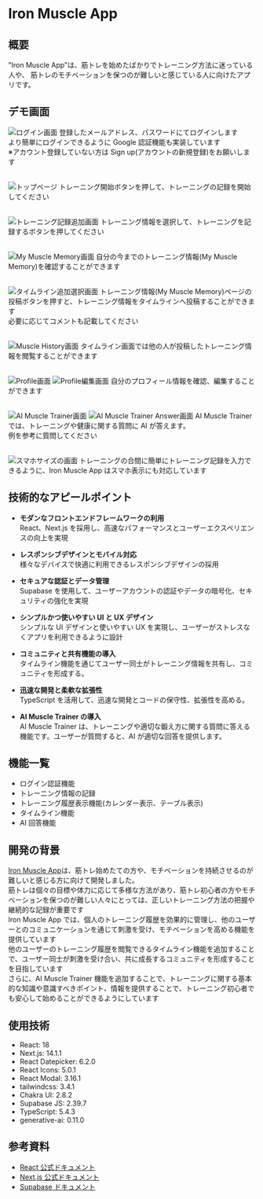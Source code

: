 # Iron Muscle App

## 概要

"Iron Muscle App"は、筋トレを始めたばかりでトレーニング方法に迷っている人や、
筋トレのモチベーションを保つのが難しいと感じている人に向けたアプリです。</br>

## デモ画面

![ログイン画面](./Photo_demo/login_demo2.png)
登録したメールアドレス、パスワードにてログインします</br>
より簡単にログインできるように Google 認証機能も実装しています</br>
※アカウント登録していない方は Sign up(アカウントの新規登録)をお願いします</br>
</br>

![トップページ](./Photo_demo/TopPage_demo3.png)
トレーニング開始ボタンを押して、トレーニングの記録を開始してください</br>
</br>

![トレーニング記録追加画面](./Photo_demo/TrainingMenu_demo3.png)
トレーニング情報を選択して、トレーニングを記録するボタンを押してください</br>
</br>

![My Muscle Memory画面](./Photo_demo/MyMuscleMemory_demo2.png)
自分の今までのトレーニング情報(My Muscle Memory)を確認することができます</br>
</br>

![タイムライン追加選択画面](./Photo_demo/RecordTimeLine_demo2.png)
トレーニング情報(My Muscle Memory)ページの投稿ボタンを押すと、トレーニング情報をタイムラインへ投稿することができます</br>
必要に応じてコメントも記載してください</br>
</br>

![Muscle History画面](./Photo_demo/TimeLine_demo3.png)
タイムライン画面では他の人が投稿したトレーニング情報を閲覧することができます</br>
</br>

![Profile画面](./Photo_demo/Profile_demo3.png)
![Profile編集画面](./Photo_demo/EditProfile_demo3.png)
自分のプロフィール情報を確認、編集することができます</br>
</br>

![AI Muscle Trainer画面](./Photo_demo/AITrainer_demo3.png)
![AI Muscle Trainer Answer画面](./Photo_demo/AITrainerAnswer_demo3.png)
AI Muscle Trainer では、トレーニングや健康に関する質問に AI が答えます。</br>
例を参考に質問してください</br>
</br>

![スマホサイズの画面](./Photo_demo/SmartPhone_demo3.png)
トレーニングの合間に簡単にトレーニング記録を入力できるように、Iron Muscle App はスマホ表示にも対応しています</br>

## 技術的なアピールポイント

- **モダンなフロントエンドフレームワークの利用**  
  React、Next.js を採用し、高速なパフォーマンスとユーザーエクスペリエンスの向上を実現

- **レスポンシブデザインとモバイル対応**  
  様々なデバイスで快適に利用できるレスポンシブデザインの採用

- **セキュアな認証とデータ管理**  
  Supabase を使用して、ユーザーアカウントの認証やデータの暗号化、セキュリティの強化を実現

- **シンプルかつ使いやすい UI と UX デザイン**  
  シンプルな UI デザインと使いやすい UX を実現し、ユーザーがストレスなくアプリを利用できるように設計

- **コミュニティと共有機能の導入**  
  タイムライン機能を通じてユーザー同士がトレーニング情報を共有し、コミュニティを形成する。

- **迅速な開発と柔軟な拡張性**  
  TypeScript を活用して、迅速な開発とコードの保守性、拡張性を高める。

- **AI Muscle Trainer の導入**  
  AI Muscle Trainer は、トレーニングや適切な鍛え方に関する質問に答える機能です。ユーザーが質問すると、AI が適切な回答を提供します。

## 機能一覧

- ログイン認証機能
- トレーニング情報の記録
- トレーニング履歴表示機能(カレンダー表示、テーブル表示)
- タイムライン機能
- AI 回答機能

## 開発の背景

[Iron Muscle App](https://ironmuscleapp.vercel.app/)は、筋トレ始めたての方や、モチベーションを持続させるのが難しいと感じる方に向けて開発しました。</br>
筋トレは個々の目標や体力に応じて多様な方法があり、筋トレ初心者の方やモチベーションを保つのが難しい人々にとっては、正しいトレーニング方法の把握や継続的な記録が重要です</br>
Iron Muscle App では、個人のトレーニング履歴を効果的に管理し、他のユーザーとのコミュニケーションを通じて刺激を受け、モチベーションを高める機能を提供しています</br>
他のユーザーのトレーニング履歴を閲覧できるタイムライン機能を追加することで、ユーザー同士が刺激を受け合い、共に成長するコミュニティを形成することを目指しています</br>
さらに、AI Muscle Trainer 機能を追加することで、トレーニングに関する基本的な知識や意識すべきポイント、情報を提供することで、トレーニング初心者でも安心して始めることができるようにしています</br>

## 使用技術

- React: 18
- Next.js: 14.1.1
- React Datepicker: 6.2.0
- React Icons: 5.0.1
- React Modal: 3.16.1
- tailwindcss: 3.4.1
- Chakra UI: 2.8.2
- Supabase JS: 2.39.7
- TypeScript: 5.4.3
- generative-ai: 0.11.0

## 参考資料

- [React 公式ドキュメント](https://ja.react.dev)
- [Next.js 公式ドキュメント](https://nextjs.org/docs)
- [Supabase ドキュメント](https://supabase.io/docs)
